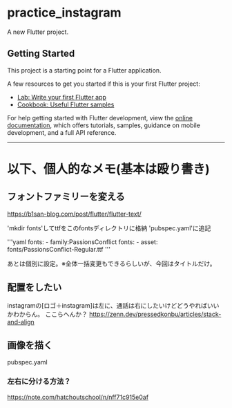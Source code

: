 # practice_instagram

A new Flutter project.

## Getting Started

This project is a starting point for a Flutter application.

A few resources to get you started if this is your first Flutter project:

- [Lab: Write your first Flutter app](https://docs.flutter.dev/get-started/codelab)
- [Cookbook: Useful Flutter samples](https://docs.flutter.dev/cookbook)

For help getting started with Flutter development, view the
[online documentation](https://docs.flutter.dev/), which offers tutorials,
samples, guidance on mobile development, and a full API reference.

---

# 以下、個人的なメモ(基本は殴り書き)

## フォントファミリーを変える

<https://b1san-blog.com/post/flutter/flutter-text/>

'mkdir fonts'してttfをこのfontsディレクトリに格納
'pubspec.yaml'に追記

'''yaml
  fonts:
    - family:PassionsConflict
      fonts:
        - asset: fonts/PassionsConflict-Regular.ttf
'''

あとは個別に設定。※全体一括変更もできるらしいが、今回はタイトルだけ。

## 配置をしたい

instagramの[ロゴ＋instagram]は左に、通話は右にしたいけどどうやればいいかわからん。
ここらへんか？
<https://zenn.dev/pressedkonbu/articles/stack-and-align>


## 画像を描く

pubspec.yaml

### 左右に分ける方法？

<https://note.com/hatchoutschool/n/nff71c915e0af>
